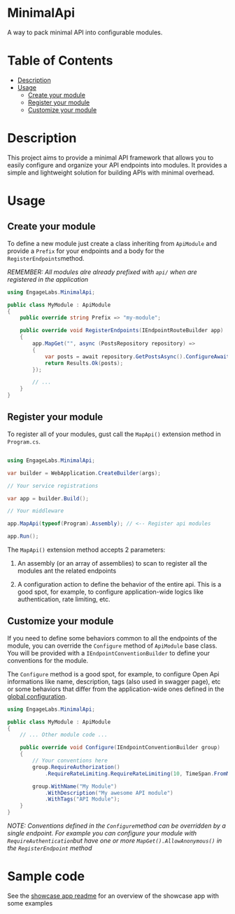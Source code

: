 

# MinimalApi

A way to pack minimal API into configurable modules.

# Table of Contents
- [Description](#description)
- [Usage](#usage)
    - [Create your module](#create-your-module)
    - [Register your module](#register-your-module)
    - [Customize your module](#customize-your-module)

# Description

This project aims to provide a minimal API framework that allows you to easily configure and organize your API endpoints into modules. It provides a simple and lightweight solution for building APIs with minimal overhead.


# Usage

## Create your module
To define a new module just create a class inheriting from `ApiModule` and provide a `Prefix` for your endpoints and a body for the `RegisterEndpoints`method.

*REMEMBER: All modules alre already prefixed with `api/` when are registered in the application*

```csharp
using EngageLabs.MinimalApi;

public class MyModule : ApiModule
{
    public override string Prefix => "my-module";

    public override void RegisterEndpoints(IEndpointRouteBuilder app)
    {
        app.MapGet("", async (PostsRepository repository) =>
        {
            var posts = await repository.GetPostsAsync().ConfigureAwait(false);
            return Results.Ok(posts);
        });

        // ...
    }
}
```

## Register your module
To register all of your modules, gust call the `MapApi()` extension method in `Program.cs`.

```csharp

using EngageLabs.MinimalApi;

var builder = WebApplication.CreateBuilder(args);

// Your service registrations

var app = builder.Build();

// Your middleware

app.MapApi(typeof(Program).Assembly); // <-- Register api modules

app.Run();
```

The `MapApi()` extension method accepts 2 parameters:

1. An assembly (or an array of assemblies) to scan to register all the modules ant the related endpoints

2. A configuration action to define the behavior of the entire api. This is a good spot, for example, to configure application-wide logics like authentication, rate limiting, etc.

## Customize your module
If you need to define some behaviors common to all the endpoints of the module, you can override the `Configure` method of `ApiModule` base class. You will be provided with a `IEndpointConventionBuilder` to define your conventions for the module.

The `Configure` method is a good spot, for example, to configure Open Api informations like name, description, tags (also used in swagger page), etc or some behaviors that differ from the application-wide ones defined in the [global configuration](#register-your-module).

```csharp
using EngageLabs.MinimalApi;

public class MyModule : ApiModule
{
    // ... Other module code ...

    public override void Configure(IEndpointConventionBuilder group)
    {
        // Your conventions here
        group.RequireAuthorization()
            .RequireRateLimiting.RequireRateLimiting(10, TimeSpan.FromMinutes(1));

        group.WithName("My Module")
            .WithDescription("My awesome API module")
            .WithTags("API Module");
    }
}
```

*NOTE: Conventions defined in the `Configure`method can be overridden by a single endpoint. For example you can configure your module with `RequireAuthentication`but have one or more `MapGet().AllowAnonymous()` in the `RegisterEndpoint` method*

# Sample code
See the [showcase app readme](sources/ShowcaseApp/README.md) for an overview of the showcase app with some examples


